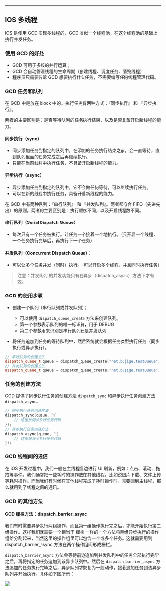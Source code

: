 

------

## IOS 多线程

IOS 是使用 GCD 实现多线程的，GCD 类似一个线程池，在这个线程池的基础上执行并发任务。

### 使用 GCD 的好处

- GCD 可用于多核的并行运算；
- GCD 会自动管理线程的生命周期（创建线程、调度任务、销毁线程）
- 程序员只需要告诉 GCD 想要执行什么任务，不需要编写任何线程管理代码。

###  GCD 任务和队列

在 GCD 中是放在 block 中的。执行任务有两种方式：『同步执行』 和 『异步执行』。

两者的主要区别是：是否等待队列的任务执行结束，以及是否具备开启新线程的能力。

#### 同步执行（sync）

- 同步添加任务到指定的队列中，在添加的任务执行结束之前，会一直等待，直到队列里面的任务完成之后再继续执行。
- 只能在当前线程中执行任务，不具备开启新线程的能力。

#### 异步执行（async）

- 异步添加任务到指定的队列中，它不会做任何等待，可以继续执行任务。
- 可以在新的线程中执行任务，具备开启新线程的能力。


在 GCD 中有两种队列：『串行队列』 和 『并发队列』。两者都符合 FIFO（先进先出）的原则。两者的主要区别是：执行顺序不同，以及开启线程数不同。

#### 串行队列（Serial Dispatch Queue）

- 每次只有一个任务被执行。让任务一个接着一个地执行。（只开启一个线程，一个任务执行完毕后，再执行下一个任务）

#### 并发队列（Concurrent Dispatch Queue）：

- 可以让多个任务并发（同时）执行。（可以开启多个线程，并且同时执行任务）

> 注意：并发队列 的并发功能只有在异步（dispatch_async）方法下才有效。

### GCD 的使用步骤

- 创建一个队列（串行队列或并发队列）；
    - 可以使用 `dispatch_queue_create` 方法来创建队列。
    - 第一个参数表示队列的唯一标识符，用于 DEBUG
    - 第二个参数用来识别是串行队列还是并发队列

- 将任务追加到任务的等待队列中，然后系统就会根据任务类型执行任务（同步执行或异步执行）。

```cpp
// 串行队列的创建方法
dispatch_queue_t queue = dispatch_queue_create("net.bujige.testQueue", DISPATCH_QUEUE_SERIAL);
// 并发队列的创建方法
dispatch_queue_t queue = dispatch_queue_create("net.bujige.testQueue", DISPATCH_QUEUE_CONCURRENT);
```

### 任务的创建方法

GCD 提供了同步执行任务的创建方法 `dispatch_sync` 和异步执行任务创建方法 `dispatch_async。`

```cpp
// 同步执行任务创建方法
dispatch_sync(queue, ^{
    // 这里放同步执行任务代码
});
// 异步执行任务创建方法
dispatch_async(queue, ^{
    // 这里放异步执行任务代码
});
```

### GCD 线程间的通信

在 iOS 开发过程中，我们一般在主线程里边进行 UI 刷新，例如：点击、滚动、拖拽等事件。我们通常把一些耗时的操作放在其他线程，比如说图片下载、文件上传等耗时操作。而当我们有时候在其他线程完成了耗时操作时，需要回到主线程，那么就用到了线程之间的通讯。

### GCD 的其他方法

#### GCD 栅栏方法：dispatch_barrier_async

我们有时需要异步执行两组操作，而且第一组操作执行完之后，才能开始执行第二组操作。这样我们就需要一个相当于 栅栏 一样的一个方法将两组异步执行的操作组给分割起来，当然这里的操作组里可以包含一个或多个任务。这就需要用到dispatch_barrier_async 方法在两个操作组间形成栅栏。

`dispatch_barrier_async` 方法会等待前边追加到并发队列中的任务全部执行完毕之后，再将指定的任务追加到该异步队列中。然后在 `dispatch_barrier_async` 方法追加的任务执行完毕之后，异步队列才恢复为一般动作，接着追加任务到该异步队列并开始执行。具体如下图所示：

![](https://upload-images.jianshu.io/upload_images/1877784-4d6d77fafd3ad007.png?imageMogr2/auto-orient/strip|imageView2/2/w/1200/format/webp)



